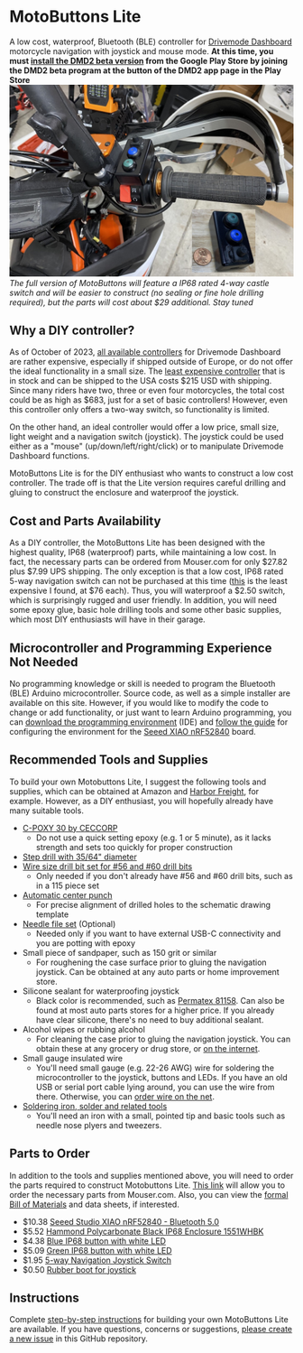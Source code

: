 # MotoButtons Lite
A low cost, waterproof, Bluetooth (BLE) controller for [Drivemode Dashboard](https://www.drivemodedashboard.com/) motorcycle navigation with joystick and mouse mode.
**At this time, you must [install the DMD2 beta version](https://youtu.be/bJglvH23oGI?feature=shared&t=128) from the Google Play Store by joining the DMD2 beta program at the button of the DMD2 app page in the Play Store**
<img src="ConstructionGuide/Photos/MotoButtonsLiteMounted.jpg" alt="motobuttons lite installed on handlebar" width="800"/>
*The full version of MotoButtons will feature a IP68 rated 4-way castle switch and will be easier to construct (no sealing or fine hole drilling required), but the parts will cost about $29 additional. Stay tuned*

## Why a DIY controller?
As of October of 2023, [all available controllers](https://www.drivemodedashboard.com/certified-remote-controllers/) for Drivemode Dashboard are rather expensive, especially if shipped outside of Europe, or do not offer the ideal functionality in a small size. The [least expensive controller](https://www.thorkracing.com/produto/arn-remote-pro/) that is in stock and can be shipped to the USA costs $215 USD with shipping. Since many riders have two, three or even four motorcycles, the total cost could be as high as $683, just for a set of basic controllers! However, even this controller only offers a two-way switch, so functionality is limited. 

On the other hand, an ideal controller would offer a low price, small size, light weight and a navigation switch (joystick). The joystick could be used either as a "mouse" (up/down/left/right/click) or to manipulate Drivemode Dashboard functions. 

MotoButtons Lite is for the DIY enthusiast who wants to construct a low cost controller. The trade off is that the Lite version requires careful drilling and gluing to construct the enclosure and waterproof the joystick.

## Cost and Parts Availability
As a DIY controller, the MotoButtons Lite has been designed with the highest quality, IP68 (waterproof) parts, while maintaining a low cost. In fact, the necessary parts can be ordered from Mouser.com for only $27.82 plus $7.99 UPS shipping. The only exception is that a low cost, IP68 rated 5-way navigation switch can not be purchased at this time ([this](https://www.digikey.com/en/products/detail/ruffy-controls-inc/HS1-6/17868372) is the least expensive I found, at $76 each). Thus, you will waterproof a $2.50 switch, which is surprisingly rugged and user friendly. In addition, you will need some epoxy glue, basic hole drilling tools and some other basic supplies, which most DIY enthusiasts will have in their garage.

## Microcontroller and Programming Experience Not Needed
No programming knowledge or skill is needed to program the Bluetooth (BLE) Arduino microcontroller. Source code, as well as a simple installer are available on this site. However, if you would like to modify the code to change or add functionality, or just want to learn Arduino programming, you can [download the programming environment](https://www.arduino.cc/en/software) (IDE) and [follow the guide](https://wiki.seeedstudio.com/XIAO_BLE/) for configuring the environment for the [Seeed XIAO nRF52840](https://www.seeedstudio.com/Seeed-XIAO-BLE-nRF52840-p-5201.html) board.

## Recommended Tools and Supplies
To build your own Motobuttons Lite, I suggest the following tools and supplies, which can be obtained at Amazon and [Harbor Freight](https://www.harborfreight.com/), for example. However, as a DIY enthusiast, you will hopefully already have many suitable tools.

- [C-POXY 30 by CECCORP](https://www.amazon.com/CECCORP-C-Poxy-30/dp/B0918TGK53)
  - Do not use a quick setting epoxy (e.g. 1 or 5 minute), as it lacks strength and sets too quickly for proper construction
- [Step drill with 35/64" diameter](https://www.harborfreight.com/2-piece-titanium-nitride-coated-high-speed-steel-step-drills-96275.html)
- [Wire size drill bit set for #56 and #60 drill bits](https://www.amazon.com/Drill-Speed-Steel-Numbered-Metal/dp/B07SW836NQ/ref=sr_1_9?crid=2E4TQN5R710MU)
  - Only needed if you don't already have #56 and #60 drill bits, such as in a 115 piece set
- [Automatic center punch](https://www.harborfreight.com/spring-loaded-center-punch-621.html)
  - For precise alignment of drilled holes to the schematic drawing template
- [Needle file set](https://www.harborfreight.com/needle-file-set-12-piece-56743.html) (Optional)
  - Needed only if you want to have external USB-C connectivity and you are potting with epoxy
- Small piece of sandpaper, such as 150 grit or similar
  - For roughening the case surface prior to gluing the navigation joystick. Can be obtained at any auto parts or home improvement store.
- Silicone sealant for waterproofing joystick
  - Black color is recommended, such as [Permatex 81158](https://www.amazon.com/Permatex-81158-Silicone-Adhesive-Sealant/dp/B000AL6WLA). Can also be found at most auto parts stores for a higher price. If you already have clear silicone, there's no need to buy additional sealant.
- Alcohol wipes or rubbing alcohol
  - For cleaning the case prior to gluing the navigation joystick. You can obtain these at any grocery or drug store, or [on the internet](https://www.amazon.com/Curad-Alcohol-Prep-Thick-Swabs/dp/B00KOSP454).
- Small gauge insulated wire
  - You'll need small gauge (e.g. 22-26 AWG) wire for soldering the microcontroller to the joystick, buttons and LEDs. If you have an old USB or serial port cable lying around, you can use the wire from there. Otherwise, you can [order wire on the net](https://www.amazon.com/Fermerry-Stranded-Colors-Flexible-electrical/dp/B089CZFDX2).
- [Soldering iron, solder and related tools](https://www.amazon.com/Soldering-Kit-Temperature-Desoldering-Electronics/dp/B07GTGGLXN)
  - You'll need an iron with a small, pointed tip and basic tools such as needle nose plyers and tweezers.

## Parts to Order
In addition to the tools and supplies mentioned above, you will need to order the parts required to construct Motobuttons Lite. [This link](https://www.mouser.com/ProjectManager/ProjectDetail.aspx?AccessID=e90304f243) will allow you to order the necessary parts from Mouser.com. Also, you can view the [formal Bill of Materials](https://github.com/joncox123/MotoButtons/tree/main/Parts) and data sheets, if interested.
-	$10.38 [Seeed Studio XIAO nRF52840 - Bluetooth 5.0](https://www.mouser.com/ProductDetail/713-102010448)
-	$5.52 [Hammond Polycarbonate Black IP68 Enclosure 1551WHBK](https://www.mouser.com/ProductDetail/546-1551WHBK)
-	$4.38 [Blue IP68 button with white LED](https://www.mouser.com/ProductDetail/655-2-2329387-1)
-	$5.09 [Green IP68 button with white LED](https://www.mouser.com/ProductDetail/655-1-2329387-6)
-	$1.95 [5-way Navigation Joystick Switch](https://www.mouser.com/ProductDetail/485-504)
-	$0.50 [Rubber boot for joystick](https://www.mouser.com/ProductDetail/485-4697)

## Instructions
Complete [step-by-step instructions](https://github.com/joncox123/MotoButtons/tree/main/ConstructionGuide) for building your own MotoButtons Lite are available. If you have questions, concerns or suggestions, [please create a new issue](https://github.com/joncox123/MotoButtons/issues) in this GitHub repository.
